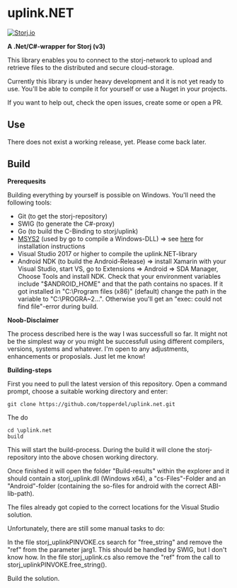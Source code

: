 # uplink.NET
[![Storj.io](https://storj.io/img/storj-badge.svg)](https://storj.io)

**A .Net/C#-wrapper for Storj (v3)**

This library enables you to connect to the storj-network to upload and retrieve files to the distributed and secure cloud-storage.

Currently this library is under heavy development and it is not yet ready to use. You'll be able to compile it for yourself or use a Nuget in your projects.

If you want to help out, check the open issues, create some or open a PR.

## Use

There does not exist a working release, yet. Please come back later.

## Build

**Prerequesits**

Building everything by yourself is possible on Windows. You'll need the following tools:

* Git (to get the storj-repository)
* SWIG (to generate the C#-proxy)
* Go (to build the C-Binding to storj/uplink)
* [MSYS2](https://www.msys2.org/) (used by go to compile a Windows-DLL) => see [here](https://github.com/orlp/dev-on-windows/wiki/Installing-GCC--&-MSYS2) for installation instructions
* Visual Studio 2017 or higher to compile the uplink.NET-library
* Android NDK (to build the Android-Release) => install Xamarin with your Visual Studio, start VS, go to Extensions => Android => SDA Manager, Choose Tools and install NDK. Check that your environment variables include "$ANDROID_HOME" and that the path contains no spaces. If it got installed in "C:\Program files (x86)" (default) change the path in the variable to "C:\PROGRA~2\...". Otherwise you'll get an "exec: could not find file"-error during build.

**Noob-Disclaimer**

The process described here is the way I was successfull so far. It might not be the simplest way or you might be successfull using different compilers, versions, systems and whatever. I'm open to any adjustments, enhancements or proposials. Just let me know!

**Building-steps**

First you need to pull the latest version of this repository. Open a command prompt, choose a suitable working directory and enter:
```
git clone https://github.com/topperdel/uplink.net.git
```

The do
```
cd \uplink.net
build
```

This will start the build-process. During the build it will clone the storj-repository into the above chosen working directory.

Once finished it will open the folder "Build-results" within the explorer and it should contain a storj_uplink.dll (Windows x64), a "cs-Files"-Folder and an "Android"-folder (containing the so-files for android with the correct ABI-lib-path).

The files already got copied to the correct locations for the Visual Studio solution.

Unfortunately, there are still some manual tasks to do:

In the file storj_uplinkPINVOKE.cs search for "free_string" and remove the "ref" from the parameter jarg1. This should be handled by SWIG, but I don't know how.
In the file storj_uplink.cs also remove the "ref" from the call to storj_uplinkPINVOKE.free_string().

Build the solution.